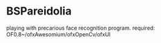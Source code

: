 BSPareidolia
============

playing with precarious face recognition program. required: OF0.8~/ofxAwesomium/ofxOpenCv/ofxUI
